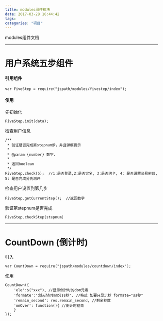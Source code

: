 ```yaml
---
title: modules组件模块
date: 2017-03-28 16:44:42
tags:
categories: "项目"
---
```


modules组件文档

<!-- more -->
****
# 用户系统五步组件

#### 引用组件
```
var FiveStep = require("jspath/modules/fivestep/index");
```

#### 使用
先初始化
```
FiveStep.init(data);
```

检查用户信息
```
/**
 * 验证是否完成第stepnum步，并且弹框提示
 *
 * @param {number} 数字.
 *
 * 返回boolean
 */
FiveStep.check(5);  //1:是否登录,2:是否实名, 3:是否绑卡, 4: 是否设置交易密码, 5: 是否完成分先测评
```

检查用户设置到第几步
```
FiveStep.getCurrentStep();  //返回数字
```
验证第stepnum是否完成
```
FiveStep.checkStep(stepnum)
```

***

# CountDown (倒计时)

引入
```
var CountDown = require("jspath/modules/countdown/index");
```
使用
```
CountDown({
    'ele':$("xxx"), //显示倒计时的dom元素
    'formate':'dd天hh时mm分ss秒', //格式 如要只显示秒 formate="ss秒"
    'remain_second': res.remain_second, //剩余秒数
    'onOver': function(){ //倒计时结束
    }
});
```